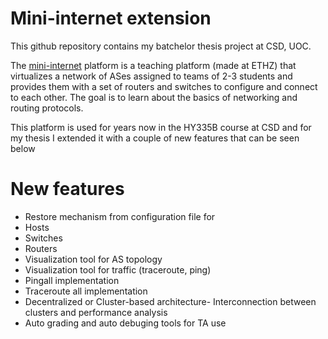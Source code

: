 # Mini-internet extension

This github repository contains my batchelor thesis project at CSD, UOC.

The [mini-internet](mini-inter.net) platform is a teaching platform (made at ETHZ) that virtualizes a network of ASes assigned to teams of 2-3 students and provides them with a set of routers and switches to configure and connect to each other. The goal is to learn about the basics of networking and routing protocols. 

This platform is used for years now in the HY335B course at CSD and for my thesis I extended it with a couple of new features that can be seen below
# New features
 - Restore mechanism from configuration file for
 - Hosts
 - Switches 
 - Routers
 - Visualization tool for AS topology
 - Visualization tool for traffic (traceroute, ping)
 - Pingall implementation
 - Traceroute all implementation
 - Decentralized or Cluster-based architecture- Interconnection between clusters and performance analysis
 - Auto grading and auto debuging tools for TA use
